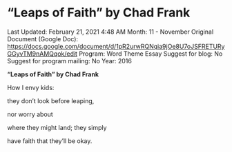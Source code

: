 # “Leaps of Faith” by Chad Frank

Last Updated: February 21, 2021 4:48 AM
Month: 11 - November
Original Document (Google Doc): https://docs.google.com/document/d/1pR2urwRQNqia9jOe8U7oJSFRETURyGGyvTM9nAMQqok/edit
Program: Word Theme Essay
Suggest for blog: No
Suggest for program mailing: No
Year: 2016

**“Leaps of Faith” by Chad Frank**

How I envy kids:

they don’t look before leaping,

nor worry about

where they might land; they simply

have faith that they’ll be okay.